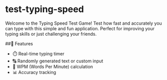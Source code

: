 # test-typing-speed

Welcome to the Typing Speed Test Game! Test how fast and accurately you can type with this simple and fun application. Perfect for improving your typing skills or just challenging your friends.

##🚀 Features
- ⏱️ Real-time typing timer
- 🔠 Randomly generated text or custom input
- 🧮 WPM (Words Per Minute) calculation
- 📊 Accuracy tracking
